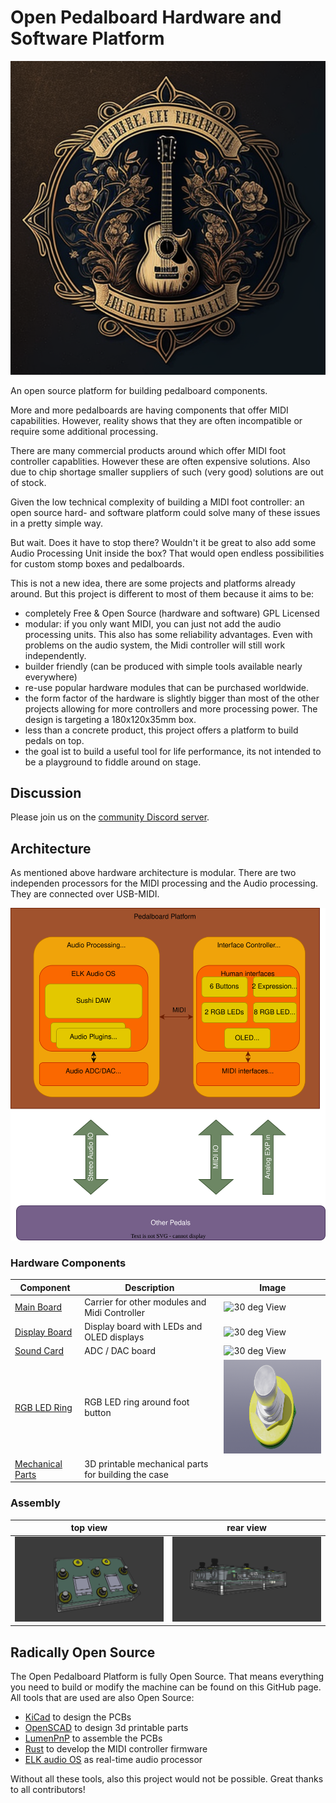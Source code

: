 # Open Pedalboard Hardware and Software Platform

<img src="../img/pedalboard-logo-large.png" alt="Logo" width="600"/>

An open source platform for building pedalboard components.

More and more pedalboards are having components that offer MIDI capabilities. However, reality shows that they are often incompatible
or require some additional processing.

There are many commercial products around which offer MIDI foot controller capablities. However these are often expensive solutions.
Also due to chip shortage smaller suppliers of such (very good) solutions are out of stock.

Given the low technical complexity of building a MIDI foot controller: an open source hard- and software platform could solve many
of these issues in a pretty simple way.

But wait. Does it have to stop there? Wouldn't it be great to also add some Audio Processing Unit inside the box?
That would open endless possibilities for custom stomp boxes and pedalboards.

This is not a new idea, there are some projects and platforms already around. But this project is different to most of them because it aims to be:

- completely Free & Open Source (hardware and software) GPL Licensed
- modular: if you only want MIDI, you can just not add the audio processing units. This also has some reliability advantages. Even with problems on the audio system, the Midi controller will still work independently.
- builder friendly (can be produced with simple tools available nearly everywhere)
- re-use popular hardware modules that can be purchased worldwide.
- the form factor of the hardware is slightly bigger than most of the other projects allowing for more controllers and more processing power. The design is targeting a 180x120x35mm box.
- less than a concrete product, this project offers a platform to build pedals on top.
- the goal ist to build a useful tool for life performance, its not intended to be a playground to fiddle around on stage.

## Discussion

Please join us on the [community Discord server](https://discord.gg/ncyKyryHAc).

## Architecture

As mentioned above hardware architecture is modular. There are two independen processors for the MIDI processing and the Audio processing. They are connected over USB-MIDI.

![Architecture Overview](https://raw.githubusercontent.com/pedalboard/.github/refs/heads/main/diagram/architecture.drawio.svg)

### Hardware Components

| Component                                                         | Description                                         | Image |
|-------------------------------------------------------------------|-----------------------------------------------------|-------|
| [Main Board](https://github.com/pedalboard/pedalboard-hw)         | Carrier for other modules and Midi Controller       | ![30 deg View](https://pedalboard.github.io/pedalboard-hw-site/latest/3D/pedalboard-hw-3D_blender_30deg.png)  |
| [Display Board](https://github.com/pedalboard/pedalboard-display) | Display board with LEDs and OLED displays           | ![30 deg View](https://pedalboard.github.io/pedalboard-display-site/latest/3D/pedalboard-display-3D_blender_30deg.png)       |
| [Sound Card](https://github.com/pedalboard/pedalboard-soundcard)  | ADC / DAC board                                     | ![30 deg View](https://pedalboard.github.io/pedalboard-soundcard-site/latest/3D/pedalboard-soundcard-3D_blender_30deg.png)       |
| [RGB LED Ring](https://github.com/pedalboard/pedalboard-led-ring) | RGB LED ring around foot button                     |<img src="https://github.com/pedalboard/pedalboard-led-ring-site/blob/main/latest/3D/pedalboard-led-ring-3D_blender_30deg.png"  alt="led-ring" height="150">     |
| [Mechanical Parts](https://github.com/pedalboard/pedalboard-case) | 3D printable mechanical parts for building the case |       |

### Assembly

| top view                  | rear view                   |
|---------------------------|-----------------------------|
| ![top](../img/v4-top.png) | ![rear](../img/v4-rear.png) |

## Radically Open Source

The Open Pedalboard Platform is fully Open Source. That means everything you need to build or modify the machine can be found on this GitHub page. All tools that are used are also Open Source:

- [KiCad](https://www.kicad.org) to design the PCBs
- [OpenSCAD](https://openscad.org/) to design 3d printable parts
- [LumenPnP](https://www.opulo.io/) to assemble the PCBs
- [Rust](https://www.rust-lang.org/) to develop the MIDI controller firmware
- [ELK audio OS](https://www.elk.audio/how-elk-audio-os-works) as real-time audio processor

Without all these tools, also this project would not be possible. Great thanks to all contributors!
